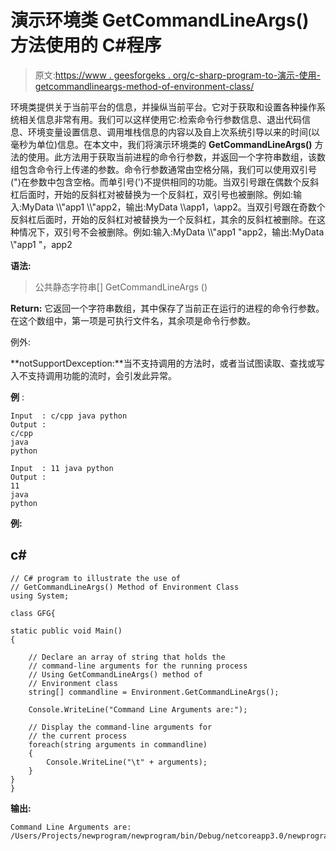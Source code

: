 # 演示环境类 GetCommandLineArgs()方法使用的 C#程序

> 原文:[https://www . geesforgeks . org/c-sharp-program-to-演示-使用-getcommandlineargs-method-of-environment-class/](https://www.geeksforgeeks.org/c-sharp-program-to-demonstrate-the-use-of-getcommandlineargs-method-of-environment-class/)

环境类提供关于当前平台的信息，并操纵当前平台。它对于获取和设置各种操作系统相关信息非常有用。我们可以这样使用它:检索命令行参数信息、退出代码信息、环境变量设置信息、调用堆栈信息的内容以及自上次系统引导以来的时间(以毫秒为单位)信息。在本文中，我们将演示环境类的 **GetCommandLineArgs()** 方法的使用。此方法用于获取当前进程的命令行参数，并返回一个字符串数组，该数组包含命令行上传递的参数。命令行参数通常由空格分隔，我们可以使用双引号(")在参数中包含空格。而单引号(')不提供相同的功能。当双引号跟在偶数个反斜杠后面时，开始的反斜杠对被替换为一个反斜杠，双引号也被删除。例如:输入:MyData \\\\"app1 \\\\"app2，输出:MyData \\\app1，\app2。当双引号跟在奇数个反斜杠后面时，开始的反斜杠对被替换为一个反斜杠，其余的反斜杠被删除。在这种情况下，双引号不会被删除。例如:输入:MyData \\\\\"app1 \"app2，输出:MyData \\"app1 "，app2

**语法:**

> 公共静态字符串[] GetCommandLineArgs ()

**Return:** 它返回一个字符串数组，其中保存了当前正在运行的进程的命令行参数。在这个数组中，第一项是可执行文件名，其余项是命令行参数。

例外:

**notSupportDexception:**当不支持调用的方法时，或者当试图读取、查找或写入不支持调用功能的流时，会引发此异常。

**例** :

```
Input  : c/cpp java python
Output :
c/cpp
java
python

Input  : 11 java python
Output :
11
java
python
```

**例:**

## c#

```
// C# program to illustrate the use of
// GetCommandLineArgs() Method of Environment Class
using System;

class GFG{

static public void Main()
{

    // Declare an array of string that holds the
    // command-line arguments for the running process
    // Using GetCommandLineArgs() method of
    // Environment class
    string[] commandline = Environment.GetCommandLineArgs();

    Console.WriteLine("Command Line Arguments are:");

    // Display the command-line arguments for
    // the current process
    foreach(string arguments in commandline)
    {
        Console.WriteLine("\t" + arguments);
    }
}
}
```

**输出:**

```
Command Line Arguments are:
/Users/Projects/newprogram/newprogram/bin/Debug/netcoreapp3.0/newprogram.dll
```